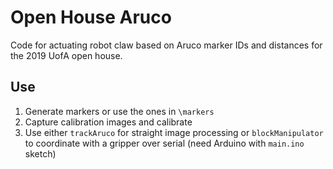 # Open House Aruco
Code for actuating robot claw based on Aruco marker IDs and distances for the 2019 UofA open house.

## Use
1. Generate markers or use the ones in `\markers`
2. Capture calibration images and calibrate
3. Use either `trackAruco` for straight image processing or `blockManipulator` to coordinate with a gripper over serial (need Arduino with `main.ino` sketch)
